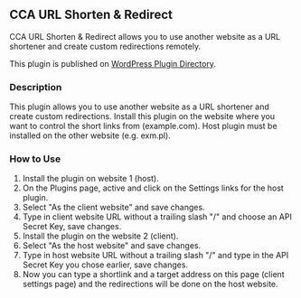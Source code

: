 ## CCA URL Shorten & Redirect
CCA URL Shorten & Redirect allows you to use another website as a URL shortener and create custom redirections remotely.

This plugin is published on [WordPress Plugin Directory](https://wordpress.org/plugins/cca-url-shorten-redirect/).

### Description
This plugin allows you to use another website as a URL shortener and create custom redirections. Install this plugin on the website where you want to control the short links from (example.com). Host plugin must be installed on the other website (e.g. exm.pl).

### How to Use
1. Install the plugin on website 1 (host).
2. On the Plugins page, active and click on the Settings links for the host plugin.
3. Select "As the client website" and save changes.
4. Type in client website URL without a trailing slash "/" and choose an API Secret Key, save changes. 
5. Install the plugin on the website 2 (client).
6. Select "As the host website" and save changes.
7. Type in host website URL without a trailing slash "/" and type in the API Secret Key you chose earlier, save changes.
8. Now you can type a shortlink and a target address on this page (client settings page) and the redirections will be done on the host website.
